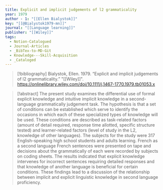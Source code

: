 ```yaml
---
title: Explicit and implicit judgements of l2 grammaticality
year: 1979
author - 1: "[[Ellen Bialystok]]"
key: "[[@Bialystok1979-mn]]"
journal: "[[Language learning]]"
publisher: "[[Wiley]]"
tags:
  - Notion-Catalogued
  - Journal-Articles
  - _BibTex-to-MD-Git
  - Knowledge---Skill-Acquisition
  - _Cataloged
---
```


> [!bibliography]
> Bialystok, Ellen. 1979. “Explicit and implicit judgements of l2 grammaticality.” "[[Wiley]]". https://onlinelibrary.wiley.com/doi/10.1111/j.1467-1770.1979.tb01053.x

> [!abstract]
> The present study examines the differential use of formal explicit knowledge and intuitive implicit knowledge in a second-language grammatically judgement task. The hypothesis is that a set of conditions can be established which serve to identify the occasions in which each of these specialized types of knowledge will be used. These conditions are described as task-related factors (amount of detail required, response time allotted, specific structure tested) and learner-related factors (level of study in the L2, knowledge of other languages). The subjects for the study were 317 English-speaking high school students and adults learning. French as a second language French sentences were presented on tape and decisions about the grammatically of each were recorded by subjects on coding sheets. The results indicated that explicit knowledge intervenes for incorrect sentences requiring detailed responses and that knowledge of another language is beneficial for certain conditions. These findings lead to a discussion of the relationship between implicit and explicit linguistic knowledge in second language proficiency.